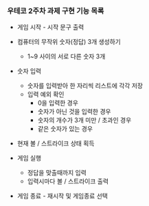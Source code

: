### 우테코 2주차 과제 구현 기능 목록
+ 게임 시작 - 시작 문구 출력 


+ 컴퓨터의 무작위 숫자(정답) 3개 생성하기
  + 1~9 사이의 서로 다른 숫자 3개


+ 숫자 입력
  + 숫자를 입력받아 한 자리씩 리스트에 각각 저장  
  + 입력 예외 확인
    +  0을 입력한 경우
    +  숫자가 아닌 것을 입력한 경우
    +  숫자의 개수가 3개 미만 / 초과인 경우
    +  같은 숫자가 있는 경우
  

+ 현재 볼 / 스트라이크 상태 획득  


+ 게임 실행
  + 정답을 맞출때까지 입력
  + 입력시마다 볼 / 스트라이크 출력


+ 게임 종료 - 재시작 및 게임종료 선택


